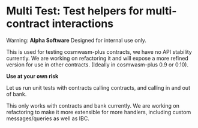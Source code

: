 # Multi Test: Test helpers for multi-contract interactions

Warning: **Alpha Software** Designed for internal use only.

This is used for testing cosmwasm-plus contracts, we have no API
stability currently. We are working on refactoring it and will
expose a more refined version for use in other contracts. (Ideally
in cosmwasm-plus 0.9 or 0.10).

**Use at your own risk**

Let us run unit tests with contracts calling contracts, and calling
in and out of bank.

This only works with contracts and bank currently. We are working
on refactoring to make it more extensible for more handlers,
including custom messages/queries as well as IBC.


